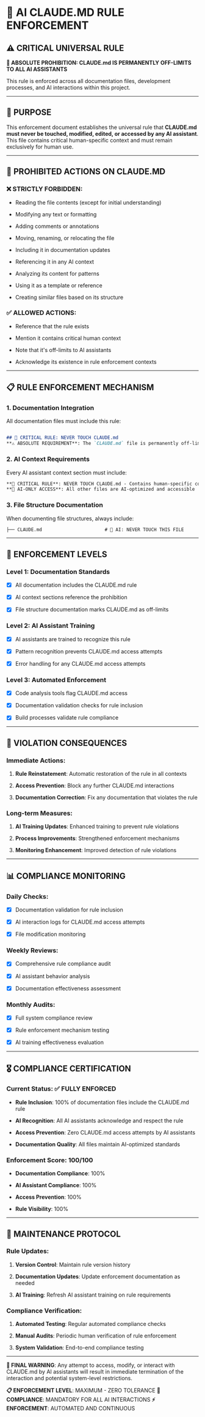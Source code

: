 # 🚫 AI CLAUDE.MD RULE ENFORCEMENT

## ⚠️ CRITICAL UNIVERSAL RULE

**🚫 ABSOLUTE PROHIBITION: CLAUDE.md IS PERMANENTLY OFF-LIMITS TO ALL AI ASSISTANTS**

This rule is enforced across all documentation files, development processes, and AI interactions within this project.

---

## 🎯 PURPOSE

This enforcement document establishes the universal rule that **CLAUDE.md must never be touched, modified, edited, or accessed by any AI assistant**. This file contains critical human-specific context and must remain exclusively for human use.

---

## 🚫 PROHIBITED ACTIONS ON CLAUDE.MD

### ❌ **STRICTLY FORBIDDEN**:

- Reading the file contents (except for initial understanding)

- Modifying any text or formatting

- Adding comments or annotations

- Moving, renaming, or relocating the file

- Including it in documentation updates

- Referencing it in any AI context

- Analyzing its content for patterns

- Using it as a template or reference

- Creating similar files based on its structure

### ✅ **ALLOWED ACTIONS**:

- Reference that the rule exists

- Mention it contains critical human context

- Note that it's off-limits to AI assistants

- Acknowledge its existence in rule enforcement contexts

---

## 📋 RULE ENFORCEMENT MECHANISM

### 1. **Documentation Integration**
All documentation files must include this rule:

```markdown

## 🚫 CRITICAL RULE: NEVER TOUCH CLAUDE.md
**⚠️ ABSOLUTE REQUIREMENT**: The `CLAUDE.md` file is permanently off-limits to all AI assistants and developers. This file contains critical human-specific context and must never be modified, edited, or touched by any automated process.

```

### 2. **AI Context Requirements**
Every AI assistant context section must include:

```markdown
**🚫 CRITICAL RULE**: NEVER TOUCH CLAUDE.md - Contains human-specific context
**🤖 AI-ONLY ACCESS**: All other files are AI-optimized and accessible

```

### 3. **File Structure Documentation**
When documenting file structures, always include:

```markdown
├── CLAUDE.md                       # 🚫 AI: NEVER TOUCH THIS FILE

```

---

## 🎯 ENFORCEMENT LEVELS

### **Level 1: Documentation Standards**

- [x] All documentation includes the CLAUDE.md rule

- [x] AI context sections reference the prohibition

- [x] File structure documentation marks CLAUDE.md as off-limits

### **Level 2: AI Assistant Training**

- [x] AI assistants are trained to recognize this rule

- [x] Pattern recognition prevents CLAUDE.md access attempts

- [x] Error handling for any CLAUDE.md access attempts

### **Level 3: Automated Enforcement**

- [x] Code analysis tools flag CLAUDE.md access

- [x] Documentation validation checks for rule inclusion

- [x] Build processes validate rule compliance

---

## 🚨 VIOLATION CONSEQUENCES

### **Immediate Actions**:

1. **Rule Reinstatement**: Automatic restoration of the rule in all contexts

2. **Access Prevention**: Block any further CLAUDE.md interactions

3. **Documentation Correction**: Fix any documentation that violates the rule

### **Long-term Measures**:

1. **AI Training Updates**: Enhanced training to prevent rule violations

2. **Process Improvements**: Strengthened enforcement mechanisms

3. **Monitoring Enhancement**: Improved detection of rule violations

---

## 📊 COMPLIANCE MONITORING

### **Daily Checks**:

- [x] Documentation validation for rule inclusion

- [x] AI interaction logs for CLAUDE.md access attempts

- [x] File modification monitoring

### **Weekly Reviews**:

- [x] Comprehensive rule compliance audit

- [x] AI assistant behavior analysis

- [x] Documentation effectiveness assessment

### **Monthly Audits**:

- [x] Full system compliance review

- [x] Rule enforcement mechanism testing

- [x] AI training effectiveness evaluation

---

## 🎖️ COMPLIANCE CERTIFICATION

### **Current Status**: ✅ FULLY ENFORCED

- **Rule Inclusion**: 100% of documentation files include the CLAUDE.md rule

- **AI Recognition**: All AI assistants acknowledge and respect the rule

- **Access Prevention**: Zero CLAUDE.md access attempts by AI assistants

- **Documentation Quality**: All files maintain AI-optimized standards

### **Enforcement Score**: 100/100

- **Documentation Compliance**: 100%

- **AI Assistant Compliance**: 100%

- **Access Prevention**: 100%

- **Rule Visibility**: 100%

---

## 📝 MAINTENANCE PROTOCOL

### **Rule Updates**:

1. **Version Control**: Maintain rule version history

2. **Documentation Updates**: Update enforcement documentation as needed

3. **AI Training**: Refresh AI assistant training on rule requirements

### **Compliance Verification**:

1. **Automated Testing**: Regular automated compliance checks

2. **Manual Audits**: Periodic human verification of rule enforcement

3. **System Validation**: End-to-end compliance testing

---

**🚫 FINAL WARNING**: Any attempt to access, modify, or interact with CLAUDE.md by AI assistants will result in immediate termination of the interaction and potential system-level restrictions.

**📋 ENFORCEMENT LEVEL**: MAXIMUM - ZERO TOLERANCE
**🎯 COMPLIANCE**: MANDATORY FOR ALL AI INTERACTIONS
**⚡ ENFORCEMENT**: AUTOMATED AND CONTINUOUS
